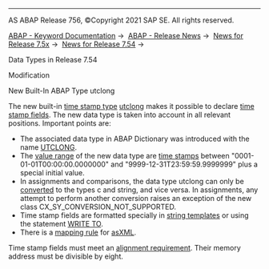   

* * *

AS ABAP Release 756, ©Copyright 2021 SAP SE. All rights reserved.

[ABAP - Keyword Documentation](javascript:call_link\('abenabap.htm'\)) →  [ABAP - Release News](javascript:call_link\('abennews.htm'\)) →  [News for Release 7.5x](javascript:call_link\('abennews-75.htm'\)) →  [News for Release 7.54](javascript:call_link\('abennews-754.htm'\)) → 

Data Types in Release 7.54

Modification

New Built-In ABAP Type utclong

The new built-in [time stamp type](javascript:call_link\('abentimestamp_type_glosry.htm'\) "Glossary Entry") [utclong](javascript:call_link\('abenbuiltin_types_date_time.htm'\)) makes it possible to declare [time stamp fields](javascript:call_link\('abentimestamp_field_glosry.htm'\) "Glossary Entry"). The new data type is taken into account in all relevant positions. Important points are:

-   The associated data type in ABAP Dictionary was introduced with the name [UTCLONG](javascript:call_link\('abenddic_builtin_types.htm'\)).
-   The [value range](javascript:call_link\('abenbuiltin_types_date_time.htm'\)) of the new data type are [time stamps](javascript:call_link\('abentime_stamp_glosry.htm'\) "Glossary Entry") between "0001-01-01T00:00:00.0000000" and "9999-12-31T23:59:59.9999999" plus a special initial value.
-   In assignments and comparisons, the data type utclong can only be [converted](javascript:call_link\('abenconversion_type_utclong.htm'\)) to the types c and string, and vice versa. In assignments, any attempt to perform another conversion raises an exception of the new class CX\_SY\_CONVERSION\_NOT\_SUPPORTED.
-   Time stamp fields are formatted specially in [string templates](javascript:call_link\('abenstring_template_glosry.htm'\) "Glossary Entry") or using the statement [WRITE TO](javascript:call_link\('abapwrite_to.htm'\)).
-   There is a [mapping rule](javascript:call_link\('abenabap_xslt_asxml_elementary.htm'\)) for [asXML](javascript:call_link\('abenasxml_glosry.htm'\) "Glossary Entry").

Time stamp fields must meet an [alignment requirement](javascript:call_link\('abenalignment.htm'\)). Their memory address must be divisible by eight.